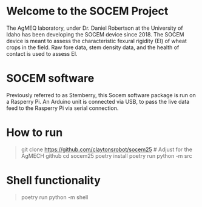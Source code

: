# Welcome to the SOCEM Project
The AgMEQ laboratory, under Dr. Daniel Robertson at the University of Idaho has been developing the SOCEM device since 2018.
The SOCEM device is meant to assess the characteristic fexural rigidity (EI) of wheat crops in the field.
Raw fore data, stem density data, and the health of contact is used to assess EI.

# SOCEM software
Previously referred to as Stemberry, this Socem software package is run on a Rasperry Pi.
An Arduino unit is connected via USB, to pass the live data feed to the Rasperry Pi via serial connection.

# How to run
> git clone https://github.com/claytonsrobot/socem25 # Adjust for the AgMECH github
> cd socem25 
> poetry install
> poetry run python -m src

# Shell functionality
> poetry run python -m shell